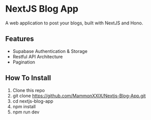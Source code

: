 # NextJS Blog App

A web application to post your blogs, built with NextJS and Hono.

## Features

-   Supabase Authentication & Storage
-   Restful API Architecture
-   Pagination

## How To Install

1. Clone this repo
2. git clone https://github.com/MammonXXIX/Nextjs-Blog-App.git
3. cd nextjs-blog-app
4. npm install
5. npm run dev
